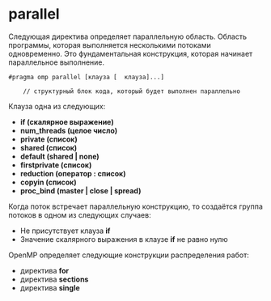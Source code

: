 # parallel

Следующая директива определяет параллельную область. Область программы, которая выполняется несколькими потоками одновременно. Это фундаментальная конструкция, которая начинает параллельное выполнение.


```
#pragma omp parallel [клауза [  клауза]...]

    // структурный блок кода, который будет выполнен параллельно
```

Клауза одна из следующих:

* **if (скалярное выражение)**
* **num_threads (целое число)**
* **private (список)**
* **shared (список)**
* **default (shared | none)**
* **firstprivate (список)**
* **reduction (оператор : список)**
* **copyin (список)**
* **proc_bind (master | close | spread)**


Когда поток встречает параллельную конструкцию, то создаётся группа потоков в одном из следующих случаев:

* Не присутствует клауза **if**
* Значение скалярного выражения в клаузе **if** не равно нулю

OpenMP определяет следующие конструкции распределения работ:

* директива **for**
* директива **sections**
* директива **single**
